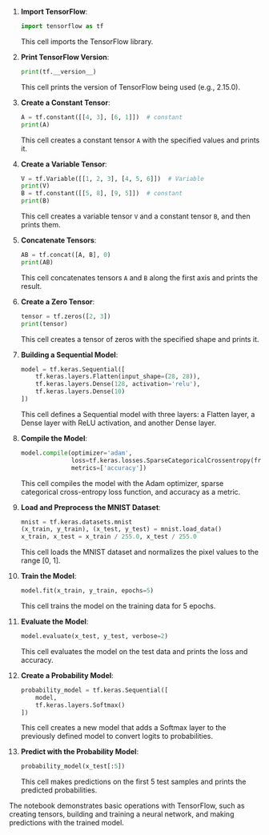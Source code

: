
1. **Import TensorFlow**:
   ```python
   import tensorflow as tf
   ```
   This cell imports the TensorFlow library.

2. **Print TensorFlow Version**:
   ```python
   print(tf.__version__)
   ```
   This cell prints the version of TensorFlow being used (e.g., 2.15.0).

3. **Create a Constant Tensor**:
   ```python
   A = tf.constant([[4, 3], [6, 1]])  # constant
   print(A)
   ```
   This cell creates a constant tensor `A` with the specified values and prints it.

4. **Create a Variable Tensor**:
   ```python
   V = tf.Variable([[1, 2, 3], [4, 5, 6]])  # Variable
   print(V)
   B = tf.constant([[5, 8], [9, 5]])  # constant
   print(B)
   ```
   This cell creates a variable tensor `V` and a constant tensor `B`, and then prints them.

5. **Concatenate Tensors**:
   ```python
   AB = tf.concat([A, B], 0)
   print(AB)
   ```
   This cell concatenates tensors `A` and `B` along the first axis and prints the result.

6. **Create a Zero Tensor**:
   ```python
   tensor = tf.zeros([2, 3])
   print(tensor)
   ```
   This cell creates a tensor of zeros with the specified shape and prints it.

7. **Building a Sequential Model**:
   ```python
   model = tf.keras.Sequential([
       tf.keras.layers.Flatten(input_shape=(28, 28)),
       tf.keras.layers.Dense(128, activation='relu'),
       tf.keras.layers.Dense(10)
   ])
   ```
   This cell defines a Sequential model with three layers: a Flatten layer, a Dense layer with ReLU activation, and another Dense layer.

8. **Compile the Model**:
   ```python
   model.compile(optimizer='adam',
                 loss=tf.keras.losses.SparseCategoricalCrossentropy(from_logits=True),
                 metrics=['accuracy'])
   ```
   This cell compiles the model with the Adam optimizer, sparse categorical cross-entropy loss function, and accuracy as a metric.

9. **Load and Preprocess the MNIST Dataset**:
   ```python
   mnist = tf.keras.datasets.mnist
   (x_train, y_train), (x_test, y_test) = mnist.load_data()
   x_train, x_test = x_train / 255.0, x_test / 255.0
   ```
   This cell loads the MNIST dataset and normalizes the pixel values to the range [0, 1].

10. **Train the Model**:
    ```python
    model.fit(x_train, y_train, epochs=5)
    ```
    This cell trains the model on the training data for 5 epochs.

11. **Evaluate the Model**:
    ```python
    model.evaluate(x_test, y_test, verbose=2)
    ```
    This cell evaluates the model on the test data and prints the loss and accuracy.

12. **Create a Probability Model**:
    ```python
    probability_model = tf.keras.Sequential([
        model,
        tf.keras.layers.Softmax()
    ])
    ```
    This cell creates a new model that adds a Softmax layer to the previously defined model to convert logits to probabilities.

13. **Predict with the Probability Model**:
    ```python
    probability_model(x_test[:5])
    ```
    This cell makes predictions on the first 5 test samples and prints the predicted probabilities.

The notebook demonstrates basic operations with TensorFlow, such as creating tensors, building and training a neural network, and making predictions with the trained model.
